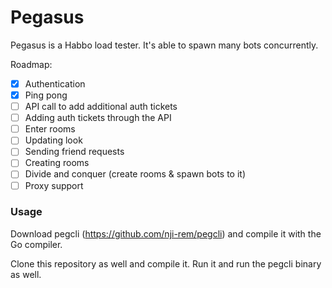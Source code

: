# Pegasus
Pegasus is a Habbo load tester. It's able to spawn many bots concurrently.

Roadmap:
- [X] Authentication
- [X] Ping pong
- [ ] API call to add additional auth tickets
- [ ] Adding auth tickets through the API
- [ ] Enter rooms
- [ ] Updating look
- [ ] Sending friend requests
- [ ] Creating rooms
- [ ] Divide and conquer (create rooms & spawn bots to it)
- [ ] Proxy support

### Usage
Download pegcli (https://github.com/nji-rem/pegcli) and compile it with the
Go compiler.

Clone this repository as well and compile it. Run it and run the pegcli binary
as well.
